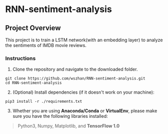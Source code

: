 # RNN-sentiment-analysis

## Project Overview

This project is to train a LSTM network(with an embedding layer) to analyze the sentiments of IMDB movie reviews.

### Instructions

1. Clone the repository and navigate to the downloaded folder.
```	
git clone https://github.com/wszhan/RNN-sentiment-analysis.git
cd RNN-sentiment-analysis
```

2. (Optional) Install dependencies (if it doesn't work on your machine):
```
pip3 install -r ./requirements.txt
```

3. Whether you are using **Anaconda/Conda** or **VirtualEnv**, please make sure you have the following libraries installed:

>Python3, Numpy, Matplotlib, and **TensorFlow 1.0**
